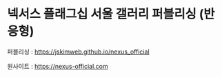 #  넥서스 플래그십 서울 갤러리 퍼블리싱 (반응형)

퍼블리싱 : https://jskimweb.github.io/nexus_official

원사이트 : https://nexus-official.com
